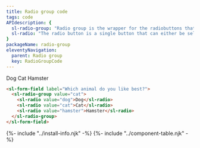 ```yaml
---
title: Radio group code
tags: code
APIdescription: {
  sl-radio-group: "Radio group is the wrapper for the radiobuttons that represent the options for one value in your form. Per radio-group you can only check one radio button.",
  sl-radio: "The radio button is a single button that can either be selected or deselected (by picking another option in the same radio-group)."
}
packageName: radio-group
eleventyNavigation:
  parent: Radio group
  key: RadioGroupCode
---
```


<section class="no-heading">

<div class="ds-example">

  <sl-form-field label="Which animal do you like best?">
    <sl-radio-group value="cat">
      <sl-radio value="dog">Dog</sl-radio>
      <sl-radio value="cat">Cat</sl-radio>
      <sl-radio value="hamster">Hamster</sl-radio>
    </sl-radio-group> 
  </sl-form-field>

</div>

<div class="ds-code">

  ```html 
  <sl-form-field label="Which animal do you like best?">
    <sl-radio-group value="cat">
      <sl-radio value="dog">Dog</sl-radio>
      <sl-radio value="cat">Cat</sl-radio>
      <sl-radio value="hamster">Hamster</sl-radio>
    </sl-radio-group> 
  </sl-form-field>
  ```

</div>

</section>

{%- include "../install-info.njk" -%}
{%- include "../component-table.njk" -%}
